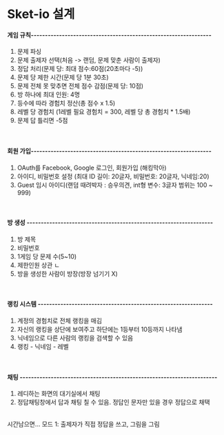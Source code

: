 # Sket-io 설계

#### 게임 규칙----------------------------------------------------------------
1. 문제 파싱
2. 문제 출제자 선택(처음 -> 랜덤, 문제 맞춘 사람이 출제자)
3. 정답 처리(문제 당: 최대 점수:60점(20초마다 -5))
4. 문제 당 제한 시간(문제 당 1분 30초)
5. 문제 전체 못 맞추면 전체 점수 감점(문제 당: 10점)
6. 방 하나에 최대 인원: 4명
7. 등수에 따라 경험치 정산(총 점수 x 1.5)
8. 레벨 당 경험치 (1레벨 필요 경험치 = 300, 레벨 당 총 경험치 * 1.5배)
9. 문제 답 틀리면 -5점
<br>



#### 회원 가입----------------------------------------------------------------
1. OAuth를 Facebook, Google 로그인, 회원가입 (해킹막아)
2. 아이디, 비밀번호 설정 (최대 ID 길이: 20글자, 비밀번호: 20글자, 닉네임:20)
3. Guest 임시 아이디(랜덤 때려박자 : 승우의견, int형 변수: 3글자 범위는 100 ~ 999)
<br>




#### 방 생성 ------------------------------------------------------------------
1. 방 제목
2. 비밀번호
3. 1게임 당 문제 수(5~10)
4. 제한인원 상관 ㄴ
5. 방을 생성한 사람이 방장(방장 넘기기 X)
<br>




#### 랭킹 시스템 --------------------------------------------------------------
1. 계정의 경험치로 전체 랭킹을 매김
2. 자신의 랭킹을 상단에 보여주고 하단에는 1등부터 10등까지 나타냄
3. 닉네임으로 다른 사람의 랭킹을 검색할 수 있음
4. 랭킹 - 닉네임 - 레벨
<br>



#### 채팅 ----------------------------------------------------------------------
1. 레디하는 화면의 대기실에서 채팅
2. 정답채팅창에서 답과 채팅 칠 수 있음. 정답인 문자만 있을 경우 정답으로 채택



<br>
시간남으면...
모드 1: 출제자가 직접 정답을 쓰고, 그림을 그림
